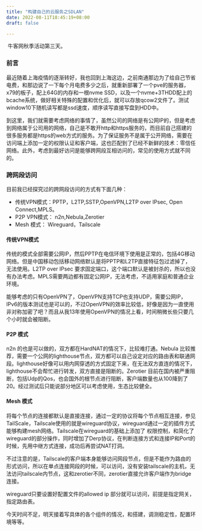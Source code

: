 ```yaml
---
title: "构建自己的云服务之SDLAN"
date: 2022-08-11T18:45:19+08:00
draft: false

---
```




​		牛客网秋季活动第三天。

### 前言

最近随着上海疫情的逐渐转好，我也回到上海这边，之前南通那边为了给自己节省电费，和那边说了一下每个月电费多少之后，就重新部署了一个pve的服务器，x79的板子，配上64G的内存和一根nvme SSD，以及一个nvme+3THDD配上的bcache系统，做好相关特殊的配置和优化后，就可以存放qcow2文件了。测试window10下随机读写都是ssd速度，顺序读写直接写盘到HDD中。

到这里，我们就需要考虑网络的事情了，虽然公司的网络是有公网IP的，但是考虑到网络属于公司用的网络，自己是不敢开http和https服务的，而目前自己搭建的很多服务都是https的web方式的服务。为了保证服务不是属于公开网络，需要在访问端上添加一定的权限认证和客户端，这也匹配到了已经不新鲜的技术：零信任网络。此外，考虑到最好访问是能够跨网段互相访问的，常见的使用方式就不同的。

### 跨网段访问

目前我已经探究过的跨网段访问的方式有下面几种：

+ 传统VPN模式：PPTP，L2TP,SSTP,OpenVPN,L2TP over IPsec, Open Connect,MPLS。
+ P2P VPN模式： n2n,Nebula,Zerotier
+ Mesh 模式： Wireguard，Tailscale



#### 传统VPN模式

传统的模式全部需要公网IP，然后PPTP在电信环境下使用是正常的，包括4G移动网络。但是中国移动包括移动网络默认是将PPTP和L2TP直接特征包过滤掉了，无法使用。L2TP over IPsec 要求固定端口，这个端口默认是被封杀的，所以也没有办法考虑。MPLS需要两边都有固定公网IP，无法考虑，不适用家庭和普通企业环境。

能够考虑的只有OpenVPN了，OpenVPN支持TCP也支持UDP，需要公网IP，IPv6的版本测试也是可以的，不过OpenVPN的效率比较低，好像是因为一直使用非对称加密了吧？而且从我13年使用OpenVPN的情况上看，时间稍微长些只要几个小时就会被阻断。

#### P2P 模式

n2n 的也是可以做的，双方都在HardNAT的情况下，比较难打通。Nebula 比较推荐，需要一个公网的lighthouse节点，双方都可以自己设定对应的路由表和联通网段。lighthouse好像可以用内网穿透的方式固定下来，在无法双方直连的情况下，lighthouse不会帮忙进行转发，双方直接是阻断的。Zerotier 目前在国内被严重阻断，包括Udp的Qos，也会国外的根节点进行阻断，客户端数量也从100降到了20。经过测试后只能说部分地区可以考虑使用，生态比较健全。

#### Mesh 模式

将每个节点的连接都默认是直接连接，通过一定的协议将每个节点相互连接，参见TailScale，Tailscale使用的就是wireguard协议，wireguard通过一定的插件方式能够构建mesh网络。Tailscale在wireguard的基础上添加了 权限控制，和简化了wireguard的部分操作，同时增加了Derp协议，在判断连接方式和连接IP和Port的时候，先用中继方式连接，成功后再尝试NAT打洞。

不过注意的是，Tailscale的客户端本身能够访问网段节点，但是不能作为路由的形式访问，所以在单点连接网段的时候，可以访问，没有安装tailscale的主机，无法访问tailscale内节点，这和zerotier不同，zerotier直接允许客户端作为bridge连接。

wireguard只要设置好配置文件的allowed ip 部分就可以访问，前提是指定网关，指定路由表。



今天时间不足，明天接着写具体的各个组件的情况，和搭建，调测稳定性，配置环境等等。

